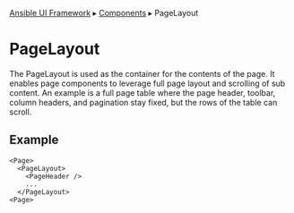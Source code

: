 [Ansible UI Framework](Framework.md) ▸ [Components](Components.md) ▸ PageLayout

# PageLayout

The PageLayout is used as the container for the contents of the page.
It enables page components to leverage full page layout and scrolling of sub content.
An example is a full page table where the page header, toolbar, column headers, and pagination stay fixed, but the rows of the table can scroll.

## Example

```tsx
<Page>
  <PageLayout>
    <PageHeader />
    ...
  </PageLayout>
<Page>
```
